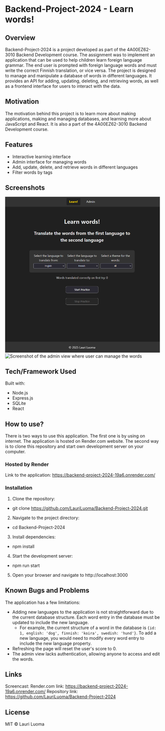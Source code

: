 # Backend-Project-2024 - Learn words!

## Overview
Backend-Project-2024 is a project developed as part of the 4A00EZ62-3010 Backend Development course. The assignment was to implement an application that can be used to help children learn foreign language grammar. The end user is prompted with foreign language words and must write the correct Finnish translation, or vice versa. The project is designed to manage and manipulate a database of words in different languages. It provides an API for adding, updating, deleting, and retrieving words, as well as a frontend interface for users to interact with the data.

## Motivation
The motivation behind this project is to learn more about making applications, making and managing databases, and learning more about JavaScript and React. It is also a part of the 4A00EZ62-3010 Backend Development course.

## Features
- Interactive learning interface
- Admin interface for managing words
- Add, update, delete, and retrieve words in different languages
- Filter words by tags

## Screenshots
![Screenshot of the main page of Learn words! app](screenshots/learnPage.png?raw=true)
![Screenshot of the admin view where user can manage the words](screenshots/adminPage.pngraw=true)

## Tech/Framework Used
Built with:
- Node.js
- Express.js
- SQLite
- React

## How to use?
There is two ways to use this application. The first one is by using on internet. The application is hosted on Render.com website. The second way is to clone this repository and start own development server on your computer.

### Hosted by Render
Link to the application: https://backend-project-2024-19a6.onrender.com/

### Installation
1. Clone the repository:
  - git clone https://github.com/LauriLuoma/Backend-Project-2024.git

2. Navigate to the project directory:
  - cd Backend-Project-2024

3. Install dependencies:
  - npm install

4. Start the development server:
  - npm run start

5. Open your browser and navigate to http://localhost:3000

## Known Bugs and Problems
The application has a few limitations:
  - Adding new languages to the application is not straightforward due to the current database structure. Each word entry in the database must be updated to include the new language.
    - For example, the current structure of a word in the database is `{id: 1, english: 'dog', finnish: 'koira', swedish: 'hund'}`. To add a new language, you would need to modify every word entry to include the new language property.
  - Refreshing the page will reset the user's score to 0.
  - The admin view lacks authentication, allowing anyone to access and edit the words.

## Links
Screencast:
Render.com link: https://backend-project-2024-19a6.onrender.com/
Repository link: https://github.com/LauriLuoma/Backend-Project-2024

## License
MIT © Lauri Luoma